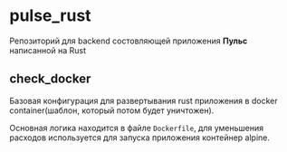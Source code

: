 # pulse_rust

Репозиторий для backend состовляющей приложения **Пульс** написанной на Rust

## check_docker

Базовая конфигурация для развертывания rust приложения в docker container(шаблон, который потом будет уничтожен).

Основная логика находится в файле `Dockerfile`, для уменьшения расходов используется для запуска приложения контейнер alpine.
